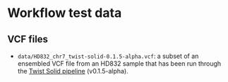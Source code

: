 # Workflow test data

## VCF files

- `data/HD832_chr7_twist-solid-0.1.5-alpha.vcf`: a subset of an ensembled VCF file from an HD832 sample that has been run through the [Twist Solid pipeline](https://github.com/Genomic-Medicine-Sweden/Twist_Solid) (v0.1.5-alpha).
